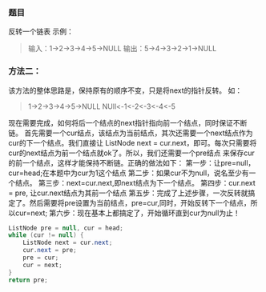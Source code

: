 ### 题目
反转一个链表
示例：
> 输入：1->2->3->4->5->NULL
输出：5->4->3->2->1->NULL

### 方法二：
该方法的整体思路是，保持原有的顺序不变，只是将next的指针反转。
如：
> 1->2->3->4->5->NULL
> NUll<-1<-2<-3<-4<-5 

现在需要完成，如何将后一个结点的next指针指向前一个结点，同时保证不断链。
首先需要一个cur结点，该结点为当前结点，其次还需要一个next结点作为cur的下一个结点。我们直接让
ListNode next = cur.next，即可。每次只需要将cur的next结点为前一个结点就ok了。所以，我们还需要一个pre结点
来保存cur的前一个结点，这样才能保持不断链。正确的做法如下：
第一步：让pre=null，cur=head;在本题中为cur为1这个结点
第二步：如果cur不为null，说名至少有一个结点。
第三步：next=cur.next,即next结点为下一个结点。
第四步：cur.next = pre, 让cur.next结点为其前一个结点
第五步：完成了上述步骤，一次反转就搞定了。然后需要将pre设置为当前结点，pre=cur,同时，开始反转下一个结点，所以cur=next;
第六步：现在基本上都搞定了，开始循环直到cur为null为止！
```java
ListNode pre = null, cur = head;
while (cur != null) {
    ListNode next = cur.next;
    cur.next = pre;
    pre = cur;
    cur = next;
}
return pre;
```
